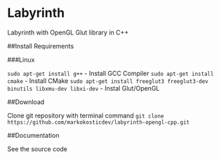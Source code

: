 # Labyrinth

Labyrinth with OpenGL Glut library in C++

##Install Requirements

###Linux

`sudo apt-get install g++` - Install GCC Compiler
`sudo apt-get install cmake` - Install CMake
`sudo apt-get install freeglut3 freeglut3-dev binutils libxmu-dev libxi-dev` - Instal Glut/OpenGL

##Download

Clone git repository with terminal command
`git clone https://github.com/markokosticdev/labyrinth-opengl-cpp.git`

##Documentation

See the source code 

